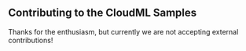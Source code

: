 Contributing to the CloudML Samples
----------------------------------

Thanks for the enthusiasm, but currently we are not accepting external
contributions!
